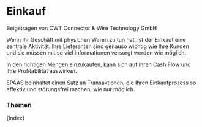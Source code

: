 <!-- add-breadcrumbs -->
# Einkauf
<span class="text-muted contributed-by">Beigetragen von CWT Connector & Wire Technology GmbH</span>

Wenn Ihr Geschäft mit physichen Waren zu tun hat, ist der Einkauf eine zentrale Aktivität. Ihre Lieferanten sind genauso wichtig wie Ihre Kunden und sie müssen mit so viel Informationen versorgt werden wie möglich.

In den richtigen Mengen einzukaufen, kann sich auf Ihren Cash Flow und Ihre Profitabilität auswirken.

EPAAS beinhaltet einen Satz an Transaktionen, die Ihren Einkaufprozess so effektiv und störungsfrei machen, wie nur möglich.

### Themen

{index}
